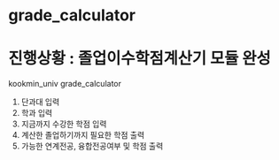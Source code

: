 # grade_calculator

# 진행상황 : 졸업이수학점계산기 모듈 완성
kookmin_univ grade_calculator

1. 단과대 입력
2. 학과 입력
3. 지금까지 수강한 학점 입력
4. 계산한 졸업하기까지 필요한 학점 출력
5. 가능한 연계전공, 융합전공여부 및 학점 출력
